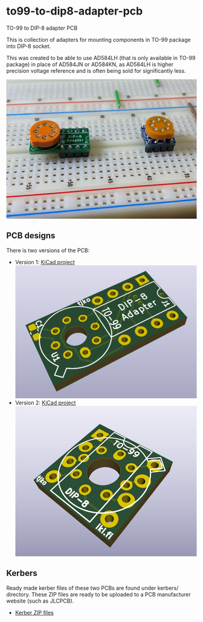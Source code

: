# to99-to-dip8-adapter-pcb
TO-99 to DIP-8 adapter PCB

This is collection of adapters for mounting components in TO-99 package into DIP-8 socket.

This was created to be able to use AD584LH (that is only available in TO-99 package) in place of AD584JN or AD584KN, as AD584LH is higher precision voltage reference and is often being sold for significantly less.

![Finished Adapters](/images/to99-to-pdip8-adapters.jpg)

## PCB designs
There is two versions of the PCB:
* Version 1: [KiCad project](/to99-to-pdip8-adapter-v1/)
  ![Version 1 PCB](/images/to99-to-pdip8-v1.png)
* Version 2: [KiCad project](/to99-to-pdip8-adapter-v2/)
  ![Version 2 PCB](/images/to99-to-pdip8-v2.png)


## Kerbers

Ready made kerber files of these two PCBs are found under kerbers/ directory.
These ZIP files are ready to be uploaded to a PCB manufacturer website (such as JLCPCB).

* [Kerber ZIP files](/kerbers/)




